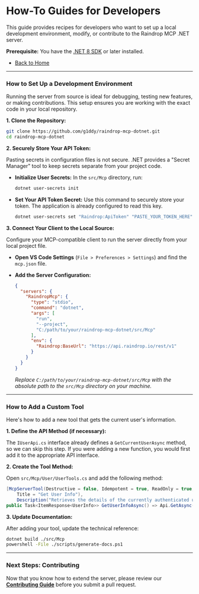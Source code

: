 # How-To Guides for Developers

This guide provides recipes for developers who want to set up a local development environment, modify, or contribute to the Raindrop MCP .NET server.

**Prerequisite:** You have the [.NET 8 SDK](https://dotnet.microsoft.com/download/dotnet/8.0) or later installed.

-   [Back to Home](../README.md)

---

### **How to Set Up a Development Environment**

Running the server from source is ideal for debugging, testing new features, or making contributions. This setup ensures you are working with the exact code in your local repository.

**1. Clone the Repository:**

```sh
git clone https://github.com/g1ddy/raindrop-mcp-dotnet.git
cd raindrop-mcp-dotnet
```

**2. Securely Store Your API Token:**

Pasting secrets in configuration files is not secure. .NET provides a "Secret Manager" tool to keep secrets separate from your project code.

*   **Initialize User Secrets:** In the `src/Mcp` directory, run:
    ```sh
    dotnet user-secrets init
    ```

*   **Set Your API Token Secret:** Use this command to securely store your token. The application is already configured to read this key.
    ```sh
    dotnet user-secrets set "Raindrop:ApiToken" "PASTE_YOUR_TOKEN_HERE"
    ```

**3. Connect Your Client to the Local Source:**

Configure your MCP-compatible client to run the server directly from your local project file.

*   **Open VS Code Settings** (`File > Preferences > Settings`) and find the `mcp.json` file.
*   **Add the Server Configuration:**

    ```json
    {
      "servers": {
        "RaindropMcp": {
          "type": "stdio",
          "command": "dotnet",
          "args": [
            "run",
            "--project",
            "C:/path/to/your/raindrop-mcp-dotnet/src/Mcp"
          ],
          "env": {
            "Raindrop:BaseUrl": "https://api.raindrop.io/rest/v1"
          }
        }
      }
    }
    ```
    *Replace `C:/path/to/your/raindrop-mcp-dotnet/src/Mcp` with the absolute path to the `src/Mcp` directory on your machine.*

---

### **How to Add a Custom Tool**

Here's how to add a new tool that gets the current user's information.

**1. Define the API Method (if necessary):**

The `IUserApi.cs` interface already defines a `GetCurrentUserAsync` method, so we can skip this step. If you were adding a new function, you would first add it to the appropriate API interface.

**2. Create the Tool Method:**

Open `src/Mcp/User/UserTools.cs` and add the following method:

```csharp
[McpServerTool(Destructive = false, Idempotent = true, ReadOnly = true,
    Title = "Get User Info"),
    Description("Retrieves the details of the currently authenticated user.")]
public Task<ItemResponse<UserInfo>> GetUserInfoAsync() => Api.GetAsync();
```

**3. Update Documentation:**

After adding your tool, update the technical reference:

```sh
dotnet build ./src/Mcp
powershell -File ./scripts/generate-docs.ps1
```

---

### **Next Steps: Contributing**

Now that you know how to extend the server, please review our **[Contributing Guide](../CONTRIBUTING.md)** before you submit a pull request.